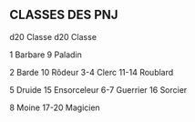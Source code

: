 ## CLASSES DES PNJ


d20 Classe d20 Classe

1 Barbare 9 Paladin

2 Barde 10  Rôdeur
3-4 Clerc 11-14  Roublard

5 Druide 15 Ensorceleur
6-7 Guerrier 16  Sorcier

8 Moine 17-20 Magicien
